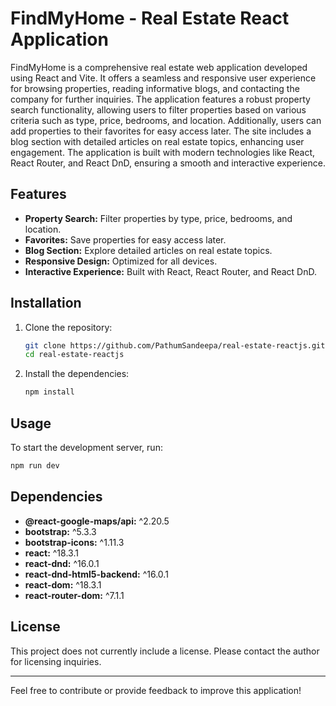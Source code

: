 # FindMyHome - Real Estate React Application

FindMyHome is a comprehensive real estate web application developed using React and Vite. It offers a seamless and responsive user experience for browsing properties, reading informative blogs, and contacting the company for further inquiries. The application features a robust property search functionality, allowing users to filter properties based on various criteria such as type, price, bedrooms, and location. Additionally, users can add properties to their favorites for easy access later. The site includes a blog section with detailed articles on real estate topics, enhancing user engagement. The application is built with modern technologies like React, React Router, and React DnD, ensuring a smooth and interactive experience.

## Features

- **Property Search:** Filter properties by type, price, bedrooms, and location.
- **Favorites:** Save properties for easy access later.
- **Blog Section:** Explore detailed articles on real estate topics.
- **Responsive Design:** Optimized for all devices.
- **Interactive Experience:** Built with React, React Router, and React DnD.

## Installation

1. Clone the repository:

    ```sh
    git clone https://github.com/PathumSandeepa/real-estate-reactjs.git
    cd real-estate-reactjs
    ```

2. Install the dependencies:

    ```sh
    npm install
    ```

## Usage

To start the development server, run:

```sh
npm run dev
```

## Dependencies

- **@react-google-maps/api:** ^2.20.5
- **bootstrap:** ^5.3.3
- **bootstrap-icons:** ^1.11.3
- **react:** ^18.3.1
- **react-dnd:** ^16.0.1
- **react-dnd-html5-backend:** ^16.0.1
- **react-dom:** ^18.3.1
- **react-router-dom:** ^7.1.1

## License

This project does not currently include a license. Please contact the author for licensing inquiries.

---

Feel free to contribute or provide feedback to improve this application!
